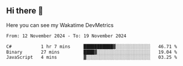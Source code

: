## Hi there 👋

Here you can see my Wakatime DevMetrics
<!--START_SECTION:waka-->

```txt
From: 12 November 2024 - To: 19 November 2024

C#           1 hr 7 mins     ███████████▓░░░░░░░░░░░░░   46.71 %
Binary       27 mins         ████▓░░░░░░░░░░░░░░░░░░░░   19.04 %
JavaScript   4 mins          ▓░░░░░░░░░░░░░░░░░░░░░░░░   03.25 %
```

<!--END_SECTION:waka-->


